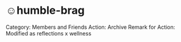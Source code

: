 # ☺️humble-brag

Category: Members and Friends
Action: Archive
Remark for Action: Modified as reflections x wellness